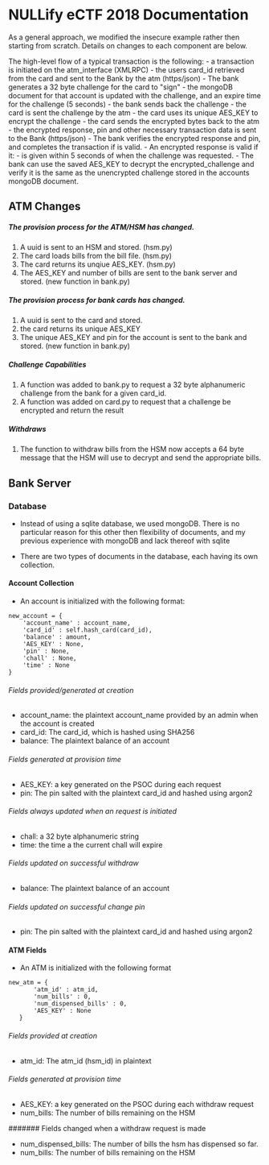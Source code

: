 # NULLify eCTF 2018 Documentation
  As a general approach, we modified the insecure example rather then starting from scratch. Details on changes to each component are below.

  The high-level flow of a typical transaction is the following:
    - a transaction is initiated on the atm_interface (XMLRPC)
    - the users card_id retrieved from the card and sent to the Bank by the atm (https/json)
      - The bank generates a 32 byte challenge for the card to "sign"
      - the mongoDB document for that account is updated with the challenge, and an expire time for the challenge (5 seconds)
      - the bank sends back the challenge
    - the card is sent the challenge by the atm
      - the card uses its unique AES_KEY to encrypt the challenge
      - the card sends the encrypted bytes back to the atm
    - the encrypted response, pin and other necessary transaction data is sent to the Bank (https/json)
    - The bank verifies the encrypted response and pin, and completes the transaction if is valid.
      - An encrypted response is valid if it:
        - is given within 5 seconds of when the challenge was requested.
        - The bank can use the saved AES_KEY to decrypt the encrypted_challenge and verify it is the same as the unencrypted challenge stored in the accounts mongoDB document.

## ATM Changes

##### The provision process for the ATM/HSM has changed.
  1. A uuid is sent to an HSM and stored. (hsm.py)
  2. The card loads bills from the bill file. (hsm.py)
  3. The card returns its unqiue AES_KEY. (hsm.py)
  4. The AES_KEY and number of bills are sent to the bank server and stored. (new function in bank.py)

##### The provision process for bank cards has changed.

  1. A uuid is sent to the card and stored.
  2. the card returns its unique AES_KEY
  3. The unique AES_KEY and pin for the account is sent to the bank and stored. (new function in bank.py)

##### Challenge Capabilities
  1. A function was added to bank.py to request a 32 byte alphanumeric challenge from the bank for a given card_id.
  2. A function was added on card.py to request that a challenge be encrypted and return the result

##### Withdraws
  1. The function to withdraw bills from the HSM now accepts a 64 byte message that the HSM will use to decrypt and send the appropriate bills.

## Bank Server



### Database
- Instead of using a sqlite database, we used mongoDB. There is no particular reason for this other then flexibility of documents, and my previous experience with mongoDB and lack thereof with sqlite

- There are two types of documents in the database, each having its own collection.

#### Account Collection
- An account is initialized with the following format:
```
new_account = {
    'account_name' : account_name,
    'card_id' : self.hash_card(card_id),
    'balance' : amount,
    'AES_KEY' : None,
    'pin' : None,
    'chall' : None,
    'time' : None
}
```


###### Fields provided/generated at creation
 - account_name: the plaintext account_name provided by an admin when the account is created
 - card_id: The card_id, which is hashed using SHA256
 - balance: The plaintext balance of an account

###### Fields generated at provision time
 - AES_KEY: a key generated on the PSOC during each request
 - pin: The pin salted with the plaintext card_id and hashed using argon2

###### Fields always updated when an request is initiated
 - chall: a 32 byte alphanumeric string
 - time: the time a the current chall will expire

###### Fields updated on successful withdraw
 - balance: The plaintext balance of an account

###### Fields updated on successful change pin
 - pin: The pin salted with the plaintext card_id and hashed using argon2



 #### ATM Fields

- An ATM is initialized with the following format
```
new_atm = {
       'atm_id' : atm_id,
       'num_bills' : 0,
       'num_dispensed_bills' : 0,
       'AES_KEY' : None
   }
```

###### Fields provided at creation
 - atm_id: The atm_id (hsm_id) in plaintext

###### Fields generated at provision time
 - AES_KEY: a key generated on the PSOC during each withdraw request
 - num_bills: The number of bills remaining on the HSM

####### Fields changed when a withdraw request is made
 - num_dispensed_bills: The number of bills the hsm has dispensed so far.
 - num_bills: The number of bills remaining on the HSM
